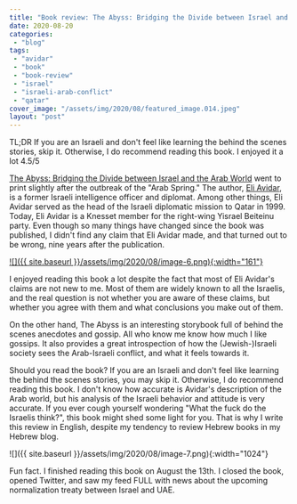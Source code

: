 ```yaml
---
title: "Book review: The Abyss: Bridging the Divide between Israel and the Arab World"
date: 2020-08-20
categories: 
 - "blog"
tags: 
 - "avidar"
 - "book"
 - "book-review"
 - "israel"
 - "israeli-arab-conflict"
 - "qatar"
cover_image: "/assets/img/2020/08/featured_image.014.jpeg"
layout: "post"
---
```


TL;DR If you are an Israeli and don't feel like learning the behind the scenes stories, skip it. Otherwise, I do recommend reading this book. I enjoyed it a lot 4.5/5

[The Abyss: Bridging the Divide between Israel and the Arab World](https://www.amazon.com/Abyss-Bridging-Divide-between-Israel/dp/1442245476) went to print slightly after the outbreak of the "Arab Spring." The author, [Eli Avidar](https://en.wikipedia.org/wiki/Eli_Avidar), is a former Israeli intelligence officer and diplomat. Among other things, Eli Avidar served as the head of the Israeli diplomatic mission to Qatar in 1999. Today, Eli Avidar is a Knesset member for the right-wing Yisrael Beiteinu party. Even though so many things have changed since the book was published, I didn't find any claim that Eli Avidar made, and that turned out to be wrong, nine years after the publication. 

[![]({{ site.baseurl }}/assets/img/2020/08/image-6.png){:width="161"}](https://www.amazon.com/Abyss-Bridging-Divide-between-Israel/dp/1442245476)

I enjoyed reading this book a lot despite the fact that most of Eli Avidar's claims are not new to me. Most of them are widely known to all the Israelis, and the real question is not whether you are aware of these claims, but whether you agree with them and what conclusions you make out of them.

On the other hand, The Abyss is an interesting storybook full of behind the scenes anecdotes and gossip. All who know me know how much I like gossips. It also provides a great introspection of how the (Jewish-)Israeli society sees the Arab-Israeli conflict, and what it feels towards it.

Should you read the book? If you are an Israeli and don't feel like learning the behind the scenes stories, you may skip it. Otherwise, I do recommend reading this book. I don't know how accurate is Avidar's description of the Arab world, but his analysis of the Israeli behavior and attitude is very accurate. If you ever cough yourself wondering "What the fuck do the Israelis think?", this book might shed some light for you. That is why I write this review in English, despite my tendency to review Hebrew books in my Hebrew blog.

![]({{ site.baseurl }}/assets/img/2020/08/image-7.png){:width="1024"}

Fun fact. I finished reading this book on August the 13th. I closed the book, opened Twitter, and saw my feed FULL with news about the upcoming normalization treaty between Israel and UAE. 
